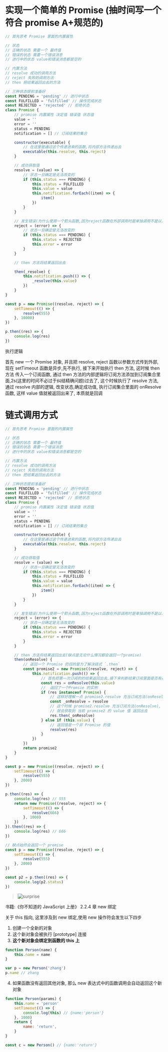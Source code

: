 # 实现一个简单的 Promise (抽时间写一个符合 promise A+规范的)

```js
// 首先思考 Promise 里面的内置属性

// 状态
// 正确的状态 需要一个 最终值
// 错误的状态 需要一个错误消息
// 进行中的状态 value和错误消息都是空的

// 内置方法
// resolve 成功的调用方法
// reject 失败的调用方法
// then 把结果返回出去的方法

// 三种状态提前准备好
const PENDING = 'pending' // 进行中状态
const FULFILLED = 'fulfilled' // 操作完成状态
const REJECTED = 'rejected' // 拒绝状态
class Promise {
	// promise 内置属性 决定值 错误值 状态值
	value = ''
	error = ''
	status = PENDING
	notification = [] // 订阅结果的集合

	constructor(executable) {
		// 在这里是通过这个传递进来的函数,将内部方法传递出去
		executable(this.resolve, this.reject)
	}

	// 成功获取值
	resolve = (value) => {
		// 状态一旦确定是无法改变的
		if (this.status === PENDING) {
			this.status = FULFILLED
			this.value = value
			this.notification.forEach((item) => {
				item()
			})
		}
	}

	// 发生错误(为什么使用一个箭头函数,因为reject函数在外部调用时是单独调用不是以.reject属性方式调用,隐式绑定this就会失效,函数中的this.status就会是undefined,而剪头函数中的this是由当前上下文决定的,所以不管怎么调用,this始终是Promsie)
	reject = (error) => {
		// 状态一旦确定是无法改变的
		if (this.status === PENDING) {
			this.status = REJECTED
			this.error = error
		}
	}

	// then 方法将结果返回出去

	then(_resolve) {
		this.notification.push(() => {
			_resolve(this.value)
		})
	}
}

const p = new Promise((resolve, reject) => {
	setTimeout(() => {
		resolve(555)
	}, 10000)
})

p.then((res) => {
	console.log(res)
})
```

执行逻辑

首先 new 一个 Promise 对象, 并且把 resolve, reject 函数以参数方式传到外部, 现在 setTimeout 函数是异步,先不执行, 接下来开始执行 then 方法, 这时候 then 方法 传入一个订阅函数, 通过 then 方法的内部逻辑将订阅方法添加到订阅集合里面,2s(这里的时间不必过于纠结精确问题)过去了, 这个时候执行了 resolve 方法, 通过 resolve 内部的逻辑, 改变状态,确定成功值, 执行订阅集合里面的 onResolve 函数, 这样 value 值就被返回出来了, 本质就是回调

# 链式调用方式

```js
// 首先思考 Promise 里面的内置属性

// 状态
// 正确的状态 需要一个 最终值
// 错误的状态 需要一个错误消息
// 进行中的状态 value和错误消息都是空的

// 内置方法
// resolve 成功的调用方法
// reject 失败的调用方法
// then 把结果返回出去的方法

// 三种状态提前准备好
const PENDING = 'pending' // 进行中状态
const FULFILLED = 'fulfilled' // 操作完成状态
const REJECTED = 'rejected' // 拒绝状态
class Promise {
	// promise 内置属性 决定值 错误值 状态值
	value = ''
	error = ''
	status = PENDING
	notification = [] // 订阅结果的集合

	constructor(executable) {
		// 在这里是通过这个传递进来的函数,将内部方法传递出去
		executable(this.resolve, this.reject)
	}

	// 成功获取值
	resolve = (value) => {
		// 状态一旦确定是无法改变的
		if (this.status === PENDING) {
			this.status = FULFILLED
			this.value = value
			this.notification.forEach((item) => {
				item()
			})
		}
	}

	// 发生错误(为什么使用一个箭头函数,因为reject函数在外部调用时是单独调用不是以.reject属性方式调用,隐式绑定this就会失效,函数中的this.status就会是undefined,而剪头函数中的this是由当前上下文决定的,所以不管怎么调用,this始终是Promsie)
	reject = (error) => {
		// 状态一旦确定是无法改变的
		if (this.status === PENDING) {
			this.status = REJECTED
			this.error = error
		}
	}

	// then 方法将结果返回出去(缺点是无论什么情况都会返回一个promise)
	then(onResolve) {
		// 返回一个 Promise 的目的是为了解决链式 `.then`
		const promise2 = new Promise((resolve, reject) => {
			this.notification.push(() => {
				// 首先把第一次订阅的的结果返回出去,接下来判断结果订阅里面是否有返回值(这个时候)
				const res = onResolve(this.value)
				//  返回了一个Promsie 的实例
				if (res instanceof Promise) {
					// 这样好理解一点 promise2.resolve 充当订阅方法(onResolve)
					const _onResolve = resolve
					// 这个时候 promise2.resolve 充当订阅方法(onResolve), 当 res 的 resolve 在外部被调用的时候, 这个 promise2.resolve 方法就会被执行, 并且把 res 的当前 value 值 通过 promise2.resolve 传入 进而改变promise2 的 value, 进而通过订阅执行 onResolve 函数,
					// 就会获取到 当前 promise2 的 value 值 返回出去
					res.then(_onResolve)
				} else if (this.value) {
					// 返回值是一个非 Promise 的值
					resolve(res)
				}
			})
		})
		return promise2
	}
}

const p = new Promise((resolve, reject) => {
	setTimeout(() => {
		resolve(555)
	}, 2000)
})

p.then((res) => {
	console.log(res) // 555
	return new Promise((resolve, reject) => {
		setTimeout(() => {
			resolve(666)
		}, 1000)
	})
}).then((res) => {
	console.log(res) // 666
})

// 缺点始终会返回一个 promise
const p = new Promise((resolve, reject) => {
	setTimeout(() => {
		resolve(555)
	}, 2000)
})

const p2 = p.then((res) => {
	console.log(p2.status)
})
```

> ![surprise](https://cdn.jsdelivr.net/gh/azhen98/A-week-to-learn@assert/image/surprise.png)

书籍:《你不知道的 JavaScript 上册》 2.2.4 章 new 绑定

关于 this 指向, 这里涉及到 new 绑定,使用 new 操作符会发生以下四步

1. 创建一个全新的对象
2. 这个新对象会被执行 [prototype] 连接
3. **这个新对象会绑定到函数的 this 上**

```js
function Person(name) {
	this.name = name
}

var p = new Person('zhang')
p.name // zhang
```

4. 如果函数没有返回其他对象, 那么 new 表达式中的函数调用会自动返回这个新对象

```js
function Person(params) {
	this.name = 'person'
	setTimeout(() => {
		console.log(this) // {name:'person'}
	}, 1000)
	return {
		name: 'return',
	}
}

const c = new Person() // {name:'return'}
```
